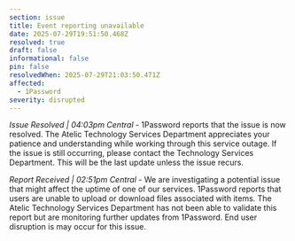 ```yaml
---
section: issue
title: Event reporting unavailable
date: 2025-07-29T19:51:50.468Z
resolved: true
draft: false
informational: false
pin: false
resolvedWhen: 2025-07-29T21:03:50.471Z
affected:
  - 1Password
severity: disrupted
---
```

*Issue Resolved | 04:03pm Central* - 1Password reports that the issue is now resolved. The Atelic Technology Services Department appreciates your patience and understanding while working through this service outage. If the issue is still occurring, please contact the Technology Services Department. This will be the last update unless the issue recurs.

*Report Received | 02:51pm Central* - We are investigating a potential issue that might affect the uptime of one of our services. 1Password reports that users are unable to upload or download files associated with items. The Atelic Technology Services Department has not been able to validate this report but are monitoring further updates from 1Password. End user disruption is may occur for this issue.